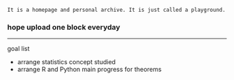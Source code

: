 ```
It is a homepage and personal archive. It is just called a playground.
```
### hope upload one block everyday
---
goal list
- arrange statistics concept studied
- arrange R and Python main progress for theorems
